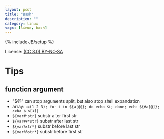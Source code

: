 ```yaml
---
layout: post
title: "Bash"
description: ""
category: linux
tags: [linux, bash]
---
```

{% include JB/setup %}

License: [(CC 3.0) BY-NC-SA](http://creativecommons.org/licenses/by-nc-sa/3.0/)

# Tips
## function argument
* "$@" can stop arguments split, but also stop shell expandation
* array: `a=(1 2 3); for i in ${a[@]}; do echo $i; done; echo ${#a[@]}; echo ${a[1]}`
* `${var#*str}` substr after first str
* `${var##*str}` substr after last str
* `${var%str*}` substr before last str
* `${var%%str*}` substr before first str
